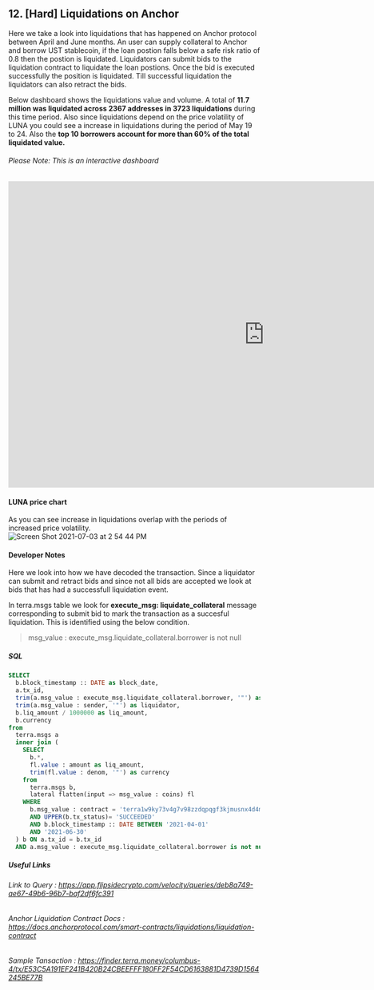 
## 12. [Hard] Liquidations on Anchor  

Here we take a look into liquidations that has happened on Anchor protocol between April and June months. An user can supply collateral to Anchor and borrow UST stablecoin, if the loan postion falls below a safe risk ratio of 0.8 then the postion is liquidated. Liquidators can submit bids to the liquidation contract to liquidate the loan postions. Once the bid is executed successfully the position is liquidated. Till successful liquidation the liquidators can also retract the bids.  

Below dashboard shows the liquidations value and volume. A total of **11.7 million was liquidated across 2367 addresses in 3723 liquidations** during this time period. Also since liquidations depend on the price volatility of LUNA you could see a increase in liquidations during the period of May 19 to 24. Also the **top 10 borrowers account for more than 60% of the total liquidated value.**  
 
###### Please Note: This is an interactive dashboard  


<iframe width="1024" height="612" src="https://app.powerbi.com/view?r=eyJrIjoiN2Q1NmNiMmEtMzNlNy00NTc5LWExODUtYmM2OGU4MzcxZDcyIiwidCI6ImIyNzI1YWM4LTMyY2MtNDhjZS1iYTdmLTc4MmFlYjQxNTUwYSJ9" frameborder="0" allowFullScreen="true"></iframe>

#### LUNA price chart

As you can see increase in liquidations overlap with the periods of increased price volatility.  
![Screen Shot 2021-07-03 at 2 54 44 PM](https://user-images.githubusercontent.com/86668287/124350684-ae330280-dc13-11eb-8978-ce1df3324754.png)


#### Developer Notes

Here we look into how we have decoded the transaction. Since a liquidator can submit and retract bids and since not all bids are accepted we look at bids that has had a successfull liquidation event.


In terra.msgs table we look for **execute_msg: liquidate_collateral** message corresponding to submit bid to mark the transaction as a succesful liquidation. This is identified using the below condition.   

> msg_value : execute_msg.liquidate_collateral.borrower is not null 

##### SQL  
```sql
SELECT 
  b.block_timestamp :: DATE as block_date, 
  a.tx_id, 
  trim(a.msg_value : execute_msg.liquidate_collateral.borrower, '"') as borrower, 
  trim(a.msg_value : sender, '"') as liquidator, 
  b.liq_amount / 1000000 as liq_amount, 
  b.currency 
from 
  terra.msgs a 
  inner join (
    SELECT 
      b.*, 
      fl.value : amount as liq_amount, 
      trim(fl.value : denom, '"') as currency 
    from 
      terra.msgs b, 
      lateral flatten(input => msg_value : coins) fl 
    WHERE 
      b.msg_value : contract = 'terra1w9ky73v4g7v98zzdqpqgf3kjmusnx4d4mvnac6' 
      AND UPPER(b.tx_status)= 'SUCCEEDED' 
      AND b.block_timestamp :: DATE BETWEEN '2021-04-01' 
      AND '2021-06-30'
  ) b ON a.tx_id = b.tx_id 
  AND a.msg_value : execute_msg.liquidate_collateral.borrower is not null
```






##### Useful Links
###### Link to Query : <https://app.flipsidecrypto.com/velocity/queries/deb8a749-ae67-49b6-96b7-baf2df6fc391>
###### Anchor Liquidation Contract Docs : <https://docs.anchorprotocol.com/smart-contracts/liquidations/liquidation-contract>
###### Sample Tansaction : <https://finder.terra.money/columbus-4/tx/E53C5A191EF241B420B24CBEEFFF180FF2F54CD6163881D4739D1564245BE77B>


